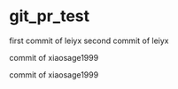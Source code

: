 # git_pr_test

first commit of leiyx
second commit of leiyx



commit of xiaosage1999



commit of xiaosage1999
